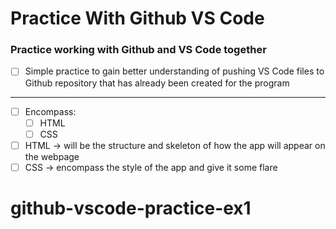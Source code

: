 # Practice With Github VS Code

### Practice working with Github and VS Code together

- [ ] Simple practice to gain better understanding of pushing VS Code files to Github repository that has already been created for the program

---
- [ ] Encompass:
  - [ ] HTML
  - [ ] CSS
- [ ] HTML → will be the structure and skeleton of how the app will appear on the webpage
- [ ] CSS → encompass the style of the app and give it some flare
# github-vscode-practice-ex1
